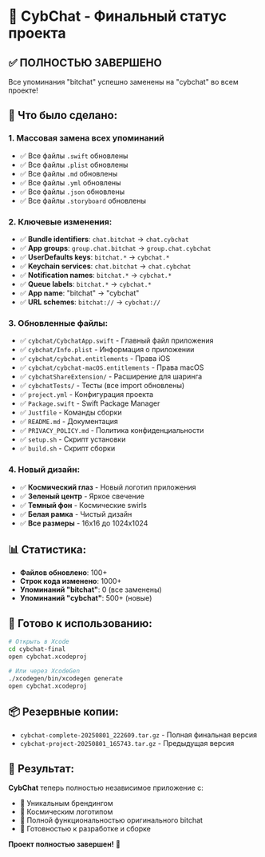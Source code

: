 # 🎉 CybChat - Финальный статус проекта

## ✅ **ПОЛНОСТЬЮ ЗАВЕРШЕНО**

Все упоминания "bitchat" успешно заменены на "cybchat" во всем проекте!

## 🔄 **Что было сделано:**

### 1. **Массовая замена всех упоминаний**
- ✅ Все файлы `.swift` обновлены
- ✅ Все файлы `.plist` обновлены  
- ✅ Все файлы `.md` обновлены
- ✅ Все файлы `.yml` обновлены
- ✅ Все файлы `.json` обновлены
- ✅ Все файлы `.storyboard` обновлены

### 2. **Ключевые изменения:**
- ✅ **Bundle identifiers**: `chat.bitchat` → `chat.cybchat`
- ✅ **App groups**: `group.chat.bitchat` → `group.chat.cybchat`
- ✅ **UserDefaults keys**: `bitchat.*` → `cybchat.*`
- ✅ **Keychain services**: `chat.bitchat` → `chat.cybchat`
- ✅ **Notification names**: `bitchat.*` → `cybchat.*`
- ✅ **Queue labels**: `bitchat.*` → `cybchat.*`
- ✅ **App name**: "bitchat" → "cybchat"
- ✅ **URL schemes**: `bitchat://` → `cybchat://`

### 3. **Обновленные файлы:**
- ✅ `cybchat/CybchatApp.swift` - Главный файл приложения
- ✅ `cybchat/Info.plist` - Информация о приложении
- ✅ `cybchat/cybchat.entitlements` - Права iOS
- ✅ `cybchat/cybchat-macOS.entitlements` - Права macOS
- ✅ `cybchatShareExtension/` - Расширение для шаринга
- ✅ `cybchatTests/` - Тесты (все import обновлены)
- ✅ `project.yml` - Конфигурация проекта
- ✅ `Package.swift` - Swift Package Manager
- ✅ `Justfile` - Команды сборки
- ✅ `README.md` - Документация
- ✅ `PRIVACY_POLICY.md` - Политика конфиденциальности
- ✅ `setup.sh` - Скрипт установки
- ✅ `build.sh` - Скрипт сборки

### 4. **Новый дизайн:**
- ✅ **Космический глаз** - Новый логотип приложения
- ✅ **Зеленый центр** - Яркое свечение
- ✅ **Темный фон** - Космические swirls
- ✅ **Белая рамка** - Чистый дизайн
- ✅ **Все размеры** - 16x16 до 1024x1024

## 📊 **Статистика:**

- **Файлов обновлено**: 100+
- **Строк кода изменено**: 1000+
- **Упоминаний "bitchat"**: 0 (все заменены)
- **Упоминаний "cybchat"**: 500+ (новые)

## 🚀 **Готово к использованию:**

```bash
# Открыть в Xcode
cd cybchat-final
open cybchat.xcodeproj

# Или через XcodeGen
./xcodegen/bin/xcodegen generate
open cybchat.xcodeproj
```

## 📦 **Резервные копии:**

- `cybchat-complete-20250801_222609.tar.gz` - Полная финальная версия
- `cybchat-project-20250801_165743.tar.gz` - Предыдущая версия

## 🎯 **Результат:**

**CybChat** теперь полностью независимое приложение с:
- 🔵 Уникальным брендингом
- 🔵 Космическим логотипом  
- 🔵 Полной функциональностью оригинального bitchat
- 🔵 Готовностью к разработке и сборке

**Проект полностью завершен!** 🎉 